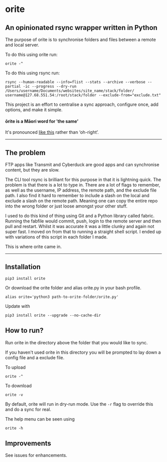 # orite 
## An opinionated rsync wrapper written in Python

The purpose of orite is to synchronise folders and files between a remote and local server.

To do this using orite run:

    orite -^ 

To do this using rsync run:

    rsync --human-readable --info=flist --stats --archive --verbose --partial -ic --progress --dry-run /Users/username/Documents/websites/site_name/stack/folder/ username@127.68.551.54:/root/stack/folder --exclude-from="exclude.txt"

This project is an effort to centralise a sync approach, configure once, add options, and make it simple.

#### ōrite is a Māori word for ʻthe same’
It's pronounced [like this](https://s3.amazonaws.com/media.tewhanake.maori.nz/dictionary/4802.mp3) rather than ‘oh-right’.

***

## The problem

FTP apps like Transmit and Cyberduck are good apps and can synchronise content, but they are slow.

The CLI tool rsync is brilliant for this purpose in that it is lightning quick. The problem is that there is a lot to type in. There are a lot of flags to remember, as well as the username, IP address, the remote path, and the exclude file path. I also find it hard to remember to include a slash on the local and exclude a slash on the remote path. Meaning one can copy the entire repo into the wrong folder or just loose amongst your other stuff.

I used to do this kind of thing using Git and a Python library called fabric. Running the fabfile would commit, push, login to the remote server and then pull and restart. Whilst it was accurate it was a little clunky and again not super fast. I moved on from that to running a straight shell script. I ended up with variations of this script in each folder I made. 

This is where orite came in.

***

## Installation

    pip3 install orite

Or download the orite folder and alias orite.py in your bash profile.

    alias orite='python3 path-to-orite-folder/orite.py'

Update with

	pip3 install orite --upgrade --no-cache-dir


## How to run?
Run orite in the directory above the folder that you would like to sync.

If you haven't used orite in this directory you will be prompted to lay down a config file and a exclude file.

To upload

    orite -^ 

To download

    orite -v

By default, orite will run in dry-run mode. Use the `-r` flag to override this and do a sync for real.

The help menu can be seen using

    orite -h


## Improvements

See issues for enhancements.